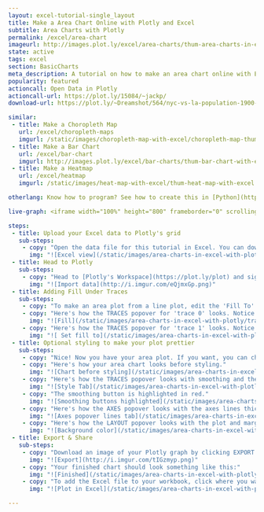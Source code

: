 ```yaml
---
layout: excel-tutorial-single_layout
title: Make a Area Chart Online with Plotly and Excel
subtitle: Area Charts with Plotly
permalink: /excel/area-chart
imageurl: http://images.plot.ly/excel/area-charts/thum-area-charts-in-excel-with-plotly.png
state: active
tags: excel
section: BasicCharts
meta_description: A tutorial on how to make an area chart online with Excel.
popularity: featured
actioncall: Open Data in Plotly
actioncall-url: https://plot.ly/15084/~jackp/
download-url: https://plot.ly/~Dreamshot/564/nyc-vs-la-population-1900-2010.csv

similar:
 - title: Make a Choropleth Map
   url: /excel/choropleth-maps
   imgurl: /static/images/choropleth-map-with-excel/choropleth-map-thumb.png
 - title: Make a Bar Chart
   url: /excel/bar-chart
   imgurl: http://images.plot.ly/excel/bar-charts/thum-bar-chart-with-excel.png
 - title: Make a Heatmap
   url: /excel/heatmap
   imgurl: /static/images/heat-map-with-excel/thum-heat-map-with-excel.png

otherlang: Know how to program? See how to create this in [Python](https://plot.ly/python/filled-area-plots/) or [R](https://plot.ly/r/filled-area-plots/).

live-graph: <iframe width="100%" height="800" frameborder="0" scrolling="no" src="https://plot.ly/~Dreamshot/564/nyc-vs-la-population-1900-2010.embed"></iframe>

steps:
 - title: Upload your Excel data to Plotly's grid
   sub-steps:
    - copy: "Open the data file for this tutorial in Excel. You can download the file here in [CSV format](https://plot.ly/~Dreamshot/564/nyc-vs-la-population-1900-2010.csv)"
      img: "![Excel view](/static/images/area-charts-in-excel-with-plotly/excel-data.png)"
 - title: Head to Plotly
   sub-steps:
    - copy: "Head to [Plotly's Workspace](https://plot.ly/plot) and sign into your free Plotly account. Go to 'Import', click 'Upload a file', then choose your Excel file to upload. Your Excel file will now open in Plotly's grid. For more about Plotly's grid, see [this tutorial](/add-data-to-the-plotly-grid/)"
      img: "![Import data](http://i.imgur.com/eQjmxGp.png)"
 - title: Adding Fill Under Traces
   sub-steps:
    - copy: "To make an area plot from a line plot, edit the 'Fill To' attribute in the MODE tab of the TRACES popover."
    - copy: "Here's how the TRACES popover for 'trace 0' looks. Notice 'Fill To' has been set to 'Y=0'."
      img: "![Fill](/static/images/area-charts-in-excel-with-plotly/traces-popover-fill-to.png)"
    - copy: "Here's how the TRACES popover for 'trace 1' looks. Notice 'Fill To' has been set to 'Next Y'."
      img: "![ Set fill to](/static/images/area-charts-in-excel-with-plotly/fill-to-next-y.png)"
 - title: Optional styling to make your plot prettier
   sub-steps:
    - copy: "Nice! Now you have your area plot. If you want, you can change the colors and apply smoothing to the lines to get a chart that looks like one at the top of the tutorial."
    - copy: "Here's how your area chart looks before styling."
      img: "![Chart before styling](/static/images/area-charts-in-excel-with-plotly/chart-before-styling.png)"
    - copy: "Here's how the TRACES popover looks with smoothing and the change of colors."
      img: "![Style Tab](/static/images/area-charts-in-excel-with-plotly/style-tab.png)"
    - copy: "The smoothing button is highlighted in red."
      img: "![Smoothing buttons highlighted](/static/images/area-charts-in-excel-with-plotly/smoothing-button-highlighted.png)"
    - copy: "Here's how the AXES popover looks with the axes lines thickened and made white."
      img: "![Axes popover lines tab](/static/images/area-charts-in-excel-with-plotly/axes-lines.png)"
    - copy: "Here's how the LAYOUT popover looks with the plot and margin background color changed to grey."
      img: "![Background color](/static/images/area-charts-in-excel-with-plotly/layout-general.png)"
 - title: Export & Share
   sub-steps:
    - copy: "Download an image of your Plotly graph by clicking EXPORT on the toolbar."
      img: "![Export](http://i.imgur.com/tIGzmyp.png)"
    - copy: "Your finished chart should look something like this:"
      img: "![Finished](/static/images/area-charts-in-excel-with-plotly/finished-chart.png)"
    - copy: "To add the Excel file to your workbook, click where you want to insert the picture inside Excel. On the INSERT tab inside Excel, in the ILLUSTRATIONS group, click PICTURE. Locate the Plotly graph image that you downloaded and then double-click it. Notice that we also copy-pasted the Plotly graph link in a cell for easy access to the interactive Plotly version."
      img: "![Plot in Excel](/static/images/area-charts-in-excel-with-plotly/image-in-excel.png)"

---
```

